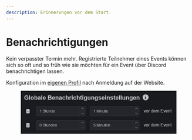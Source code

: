 ```yaml
---
description: Erinnerungen vor dem Start.
---
```


# Benachrichtigungen

Kein verpasster Termin mehr. Registrierte Teilnehmer eines Events können sich so oft und so früh wie sie möchten für ein Event über Discord benachrichtigen lassen.

Konfiguration im [eigenen Profil](https://slotbot.de/profile/me) nach Anmeldung auf der Website.

<figure><img src="../../../.gitbook/assets/Slotbot-DE-Notifications.png" alt="Konfigurationsmaske der globalen Benachrichtigungseinstellungen im eigenen Profil"><figcaption></figcaption></figure>
